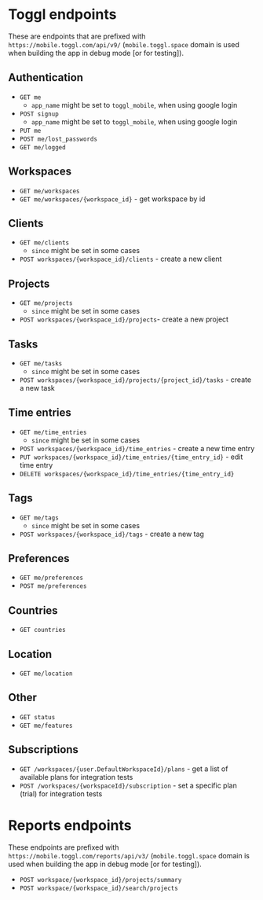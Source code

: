 # Toggl endpoints
These are endpoints that are prefixed with `https://mobile.toggl.com/api/v9/` (`mobile.toggl.space` domain is used when building the app in debug mode [or for testing]).

## Authentication

* `GET me`
  * `app_name` might be set to `toggl_mobile`, when using google login
* `POST signup`
  * `app_name` might be set to `toggl_mobile`, when using google login
* `PUT me`
* `POST me/lost_passwords`
* `GET me/logged`

## Workspaces

* `GET me/workspaces`
* `GET me/workspaces/{workspace_id}` - get workspace by id

## Clients

* `GET me/clients`
  * `since` might be set in some cases
* `POST workspaces/{workspace_id}/clients` - create a new client

## Projects

* `GET me/projects`
  * `since` might be set in some cases
* `POST workspaces/{workspace_id}/projects`- create a new project

## Tasks

* `GET me/tasks`
  * `since` might be set in some cases
* `POST workspaces/{workspace_id}/projects/{project_id}/tasks` - create a new task

## Time entries

* `GET me/time_entries`
  * `since` might be set in some cases
* `POST workspaces/{workspace_id}/time_entries` - create a new time entry
* `PUT workspaces/{workspace_id}/time_entries/{time_entry_id}` - edit time entry
* `DELETE workspaces/{workspace_id}/time_entries/{time_entry_id}`

## Tags

* `GET me/tags`
  * `since` might be set in some cases
* `POST workspaces/{workspace_id}/tags` - create a new tag

## Preferences

* `GET me/preferences`
* `POST me/preferences`

## Countries

* `GET countries`

## Location

* `GET me/location`

## Other

* `GET status`
* `GET me/features`

## Subscriptions

* `GET /workspaces/{user.DefaultWorkspaceId}/plans` - get a list of available plans for integration tests
* `POST /workspaces/{workspaceId}/subscription` - set a specific plan (trial) for integration tests

# Reports endpoints
These endpoints are prefixed with `https://mobile.toggl.com/reports/api/v3/` (`mobile.toggl.space` domain is used when building the app in debug mode [or for testing]).

* `POST workspace/{workspace_id}/projects/summary`
* `POST workspace/{workspace_id}/search/projects`
